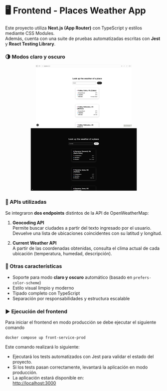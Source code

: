 # 🖥️ Frontend - Places Weather App



Este proyecto utiliza **Next.js (App Router)** con TypeScript y estilos mediante CSS Modules.  
Además, cuenta con una suite de pruebas automatizadas escritas con **Jest** y **React Testing Library**.

### 🌗 Modos claro y oscuro

<p align="center">
  <img src="./assets/light-mode.png" alt="Modo claro" height="200" />
  <img src="./assets/dark-mode.png" alt="Modo oscuro" height="200px" />
</p>


### 🔗 APIs utilizadas

Se integraron **dos endpoints** distintos de la API de OpenWeatherMap:

1. **Geocoding API**  
   Permite buscar ciudades a partir del texto ingresado por el usuario. Devuelve una lista de ubicaciones coincidentes con su latitud y longitud.

2. **Current Weather API**  
   A partir de las coordenadas obtenidas, consulta el clima actual de cada ubicación (temperatura, humedad, descripción).

### 🎨 Otras características

- Soporte para modo **claro y oscuro** automático (basado en `prefers-color-scheme`)
- Estilo visual limpio y moderno
- Tipado completo con TypeScript
- Separación por responsabilidades y estructura escalable

### ▶️ Ejecución del frontend

Para iniciar el frontend en modo producción se debe ejecutar el siguiente comando

`docker compose up front-service-prod`

Este comando realizará lo siguiente:

- Ejecutará los tests automatizados con Jest para validar el estado del proyecto.
- Si los tests pasan correctamente, levantará la aplicación en modo producción.
- La aplicación estará disponible en:  
  [http://localhost:3000](http://localhost:3000)
